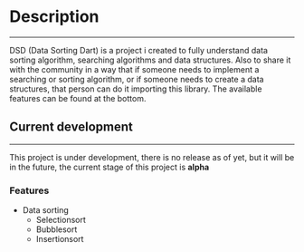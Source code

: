 # Description
-------------------------
DSD (Data Sorting Dart) is a project i created to fully understand data sorting algorithm, searching algorithms and data structures. Also to share it with
the community in a way that if someone needs to implement a searching or sorting algorithm, or if someone needs to create a data structures, that person
can do it importing this library. The available features can be found at the bottom.

## Current development
-------------------------
This project is under development, there is no release as of yet, but it will be in the future, the current stage of this project is **alpha**

### Features
- Data sorting
  - Selectionsort
  - Bubblesort
  - Insertionsort
